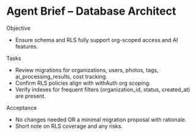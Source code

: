 # Agent Brief – Database Architect

Objective
- Ensure schema and RLS fully support org-scoped access and AI features.

Tasks
- Review migrations for organizations, users, photos, tags, ai_processing_results, cost tracking.
- Confirm RLS policies align with withAuth org scoping.
- Verify indexes for frequent filters (organization_id, status, created_at) are present.

Acceptance
- No changes needed OR a minimal migration proposal with rationale.
- Short note on RLS coverage and any risks.

